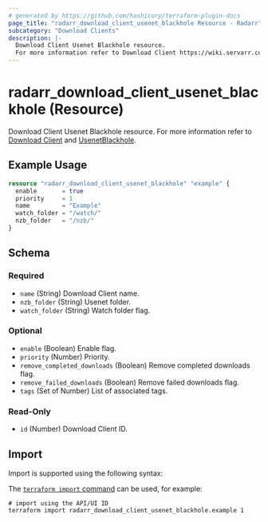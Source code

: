```yaml
---
# generated by https://github.com/hashicorp/terraform-plugin-docs
page_title: "radarr_download_client_usenet_blackhole Resource - Radarr"
subcategory: "Download Clients"
description: |-
  Download Client Usenet Blackhole resource.
  For more information refer to Download Client https://wiki.servarr.com/radarr/settings#download-clients and UsenetBlackhole https://wiki.servarr.com/radarr/supported#usenetblackhole.
---
```


# radarr_download_client_usenet_blackhole (Resource)

<!-- subcategory:Download Clients -->
Download Client Usenet Blackhole resource.
For more information refer to [Download Client](https://wiki.servarr.com/radarr/settings#download-clients) and [UsenetBlackhole](https://wiki.servarr.com/radarr/supported#usenetblackhole).

## Example Usage

```terraform
resource "radarr_download_client_usenet_blackhole" "example" {
  enable       = true
  priority     = 1
  name         = "Example"
  watch_folder = "/watch/"
  nzb_folder   = "/nzb/"
}
```

<!-- schema generated by tfplugindocs -->
## Schema

### Required

- `name` (String) Download Client name.
- `nzb_folder` (String) Usenet folder.
- `watch_folder` (String) Watch folder flag.

### Optional

- `enable` (Boolean) Enable flag.
- `priority` (Number) Priority.
- `remove_completed_downloads` (Boolean) Remove completed downloads flag.
- `remove_failed_downloads` (Boolean) Remove failed downloads flag.
- `tags` (Set of Number) List of associated tags.

### Read-Only

- `id` (Number) Download Client ID.

## Import

Import is supported using the following syntax:

The [`terraform import` command](https://developer.hashicorp.com/terraform/cli/commands/import) can be used, for example:

```shell
# import using the API/UI ID
terraform import radarr_download_client_usenet_blackhole.example 1
```
